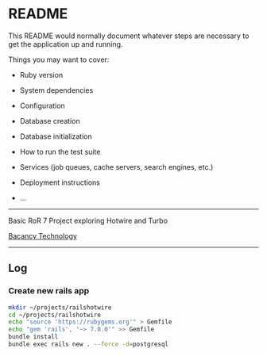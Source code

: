 # README

This README would normally document whatever steps are necessary to get the
application up and running.

Things you may want to cover:

* Ruby version

* System dependencies

* Configuration

* Database creation

* Database initialization

* How to run the test suite

* Services (job queues, cache servers, search engines, etc.)

* Deployment instructions

* ...
---
 Basic RoR 7 Project exploring Hotwire and Turbo
 
[Bacancy Technology](https://www.bacancytechnology.com/blog/hotwire-rails-tutorial)

---
## Log 
### Create new rails app
```zsh
mkdir ~/projects/railshotwire
cd ~/projects/railshotwire
echo "source 'https://rubygems.org'" > Gemfile
echo "gem 'rails', '~> 7.0.0'" >> Gemfile
bundle install  
bundle exec rails new . --force -d=postgresql
```
